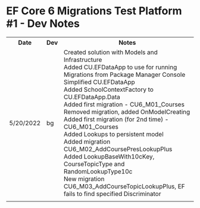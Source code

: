 # EF Core 6 Migrations Test Platform #1 - Dev Notes

<table>
    <tr>
        <th>Date</th><th>Dev</th>
		<th>Notes</th>
    </tr>
    <tr>
        <td>5/20/2022</td><td>bg</td>
		<td>
            Created solution with Models and Infrastructure<br/>
            Added CU.EFDataApp to use for running Migrations from Package Manager Console<br/> 
            Simplified CU.EFDataApp<br/>
            Added SchoolContextFactory to CU.EFDataApp.Data<br/>
            Added first migration - CU6_M01_Courses<br/>
            Removed migration, added OnModelCreating<br/>
            Added first migration (for 2nd time) - CU6_M01_Courses<br/>
            Added Lookups to persistent model<br/>
            Added migration CU6_M02_AddCoursePresLookupPlus<br/>
            Added LookupBaseWith10cKey, CourseTopicType and RandomLookupType10c<br/>
            New migration CU6_M03_AddCourseTopicLookupPlus,
            EF fails to find specified Discriminator<br/>
		</td>
    </tr>
    <tr>
        <td></td><td></td>
		<td>
		</td>
    </tr>
</table>

